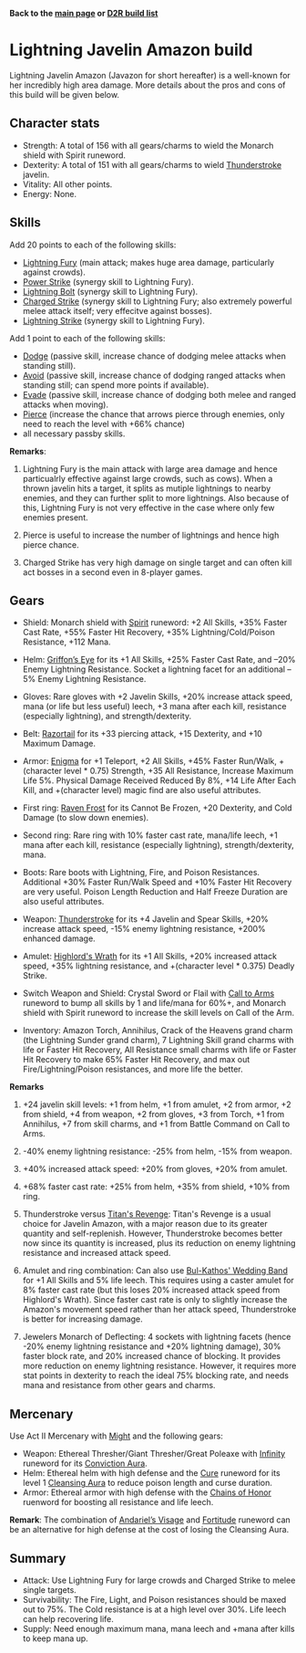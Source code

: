 <link rel="stylesheet" href="../style.css">

**Back to the [main page](../index.html) or [D2R build list](./build-list.html)**

# Lightning Javelin Amazon build

Lightning Javelin Amazon (Javazon for short hereafter) is a well-known for her incredibly high area damage. More details about the pros and cons of this build will be given below.

## Character stats

- Strength: A total of 156 with all gears/charms to wield the Monarch shield with Spirit runeword.
- Dexterity: A total of 151 with all gears/charms to wield [Thunderstroke](https://diablo.fandom.com/wiki/Thunderstroke) javelin.
- Vitality: All other points.
- Energy: None.

## Skills

Add 20 points to each of the following skills:
- [Lightning Fury](https://diablo.fandom.com/wiki/Lightning_Fury) (main attack; makes huge area damage, particularly against crowds).
- [Power Strike](https://diablo.fandom.com/wiki/Power_Strike) (synergy skill to Lightning Fury).
- [Lightning Bolt](https://diablo.fandom.com/wiki/Lightning_Bolt) (synergy skill to Lightning Fury).
- [Charged Strike](https://diablo.fandom.com/wiki/Charged_Strike) (synergy skill to Lightning Fury; also extremely powerful melee attack itself; very effecitve against bosses).
- [Lightning Strike](https://diablo.fandom.com/wiki/Lightning_Strike) (synergy skill to Lightning Fury).

Add 1 point to each of the following skills:
- [Dodge](https://diablo.fandom.com/wiki/Dodge_(Diablo_II)) (passive skill, increase chance of dodging melee attacks when standing still).
- [Avoid](https://diablo.fandom.com/wiki/Avoid) (passive skill, increase chance of dodging ranged attacks when standing still; can spend more points if available).
- [Evade](https://diablo.fandom.com/wiki/Evade) (passive skill, increase chance of dodging both melee and ranged attacks when moving).
- [Pierce](https://diablo.fandom.com/wiki/Pierce) (increase the chance that arrows pierce through enemies, only need to reach the level with +66% chance)
- all necessary passby skills.


**Remarks**: 

1. Lightning Fury is the main attack with large area damage and hence particualrly effective against large crowds, such as cows). When a thrown javelin hits a target, it splits as mutiple lightnings to nearby enemies, and they can further split to more lightnings. Also because of this, Lightning Fury is not very effective in the case where only few enemies present.
  
2. Pierce is useful to increase the number of lightnings and hence high pierce chance.

3. Charged Strike has very high damage on single target and can often kill act bosses in a second even in 8-player games.

 

## Gears

- Shield: Monarch shield with [Spirit](https://diablo.fandom.com/wiki/Spirit_Rune_Word) runeword: +2 All Skills, +35% Faster Cast Rate, +55% Faster Hit Recovery, +35% Lightning/Cold/Poison Resistance, +112 Mana.
 
- Helm: [Griffon’s Eye](https://diablo.fandom.com/wiki/Griffon%27s_Eye) for its +1 All Skills, +25% Faster Cast Rate, and –20% Enemy Lightning Resistance. Socket a lightning facet for an additional –5% Enemy Lightning Resistance. 
 
- Gloves: Rare gloves with +2 Javelin Skills, +20% increase attack speed, mana (or life but less useful) leech, +3 mana after each kill, resistance (especially lightning), and strength/dexterity.  
 
- Belt: [Razortail](https://diablo.fandom.com/wiki/Razortail) for its +33 piercing attack, +15 Dexterity, and +10 Maximum Damage.
 
- Armor: [Enigma](https://diablo.fandom.com/wiki/Enigma_Rune_Word) for +1 Teleport, +2 All Skills, +45% Faster Run/Walk, +(character level * 0.75) Strength, +35 All Resistance, Increase Maximum Life 5%. Physical Damage Received Reduced By 8%, +14 Life After Each Kill, and +(character level) magic find are also useful attributes.

- First ring: [Raven Frost](https://diablo.fandom.com/wiki/Raven_Frost) for its Cannot Be Frozen, +20 Dexterity, and Cold Damage (to slow down enemies).
  
- Second ring: Rare ring with 10% faster cast rate, mana/life leech, +1 mana after each kill, resistance (especially lightning), strength/dexterity, mana.
 
- Boots: Rare boots with Lightning, Fire, and Poison Resistances. Additional +30% Faster Run/Walk Speed and +10% Faster Hit Recovery are very useful. Poison Length Reduction and Half Freeze Duration are also useful attributes. 
 
- Weapon: [Thunderstroke](https://diablo.fandom.com/wiki/Thunderstroke) for its +4 Javelin and Spear Skills, +20% increase attack speed, -15% enemy lightning resistance, +200% enhanced damage.
 
- Amulet: [Highlord's Wrath](https://diablo.fandom.com/wiki/Highlord's_Wrath) for its +1 All Skills, +20% increased attack speed, +35% lightning resistance, and +(character level * 0.375) Deadly Strike.
 
- Switch Weapon and Shield: Crystal Sword or Flail with [Call to Arms](https://diablo.fandom.com/wiki/Call_to_Arms_Rune_Word) runeword to bump all skills by 1 and life/mana for 60%+, and Monarch shield with Spirit runeword to increase the skill levels on Call of the Arm. 
 
- Inventory: Amazon Torch, Annihilus, Crack of the Heavens grand charm (the Lightning Sunder grand charm), 7 Lightning Skill grand charms with life or Faster Hit Recovery, All Resistance small charms with life or Faster Hit Recovery to make 65% Faster Hit Recovery, and max out Fire/Lightning/Poison resistances, and more life the better.

**Remarks**

1. +24 javelin skill levels: +1 from helm, +1 from amulet, +2 from armor, +2 from shield, +4 from weapon, +2 from gloves, +3 from Torch, +1 from Annihilus, +7 from skill charms, and +1 from Battle Command on Call to Arms.
2. -40% enemy lightning resistance: -25% from helm, -15% from weapon.
3. +40% increased attack speed: +20% from gloves, +20% from amulet.
4. +68% faster cast rate: +25% from helm, +35% from shield, +10% from ring.
5. Thunderstroke versus [Titan's Revenge](https://diablo.fandom.com/wiki/Titan%27s_Revenge): Titan's Revenge is a usual choice for Javelin Amazon, with a major reason due to its greater quantity and self-replenish. However, Thunderstroke becomes better now since its quantity is increased, plus its reduction on enemy lightning resistance and increased attack speed.
6. Amulet and ring combination: Can also use [Bul-Kathos' Wedding Band](https://diablo.fandom.com/wiki/Bul-Kathos'_Wedding_Band) for +1 All Skills and 5% life leech. This requires using a caster amulet for 8% faster cast rate (but this loses 20% increased attack speed from Highlord's Wrath). Since faster cast rate is only to slightly increase the Amazon's movement speed rather than her attack speed, Thunderstroke is better for increasing damage.

8. Jewelers Monarch of Deflecting: 4 sockets with lightning facets (hence -20% enemy lightning resistance and +20% lightning damage), 30% faster block rate, and 20% increased chance of blocking. It provides more reduction on enemy lightning resistance. However, it requires more stat points in dexterity to reach the ideal 75% blocking rate, and needs mana and resistance from other gears and charms.

 
## Mercenary

Use Act II Mercenary with [Might](https://diablo.fandom.com/wiki/Might) and the following gears:
- Weapon: Ethereal Thresher/Giant Thresher/Great Poleaxe with [Infinity](https://diablo.fandom.com/wiki/Infinity_Rune_Word) runeword for its [Conviction Aura](https://diablo.fandom.com/wiki/Conviction).
- Helm: Ethereal helm with high defense and the [Cure](https://diablo.fandom.com/wiki/Cure_Rune_Word) runeword for its level 1 [Cleansing Aura](https://diablo.fandom.com/wiki/Cleansing) to reduce poison length and curse duration.
- Armor: Ethereal armor with high defense with the [Chains of Honor](https://diablo.fandom.com/wiki/Chains_of_Honor_Rune_Word) ruenword for boosting all resistance and life leech.

**Remark**: The combination of [Andariel’s Visage](https://diablo.fandom.com/wiki/Andariel%27s_Visage_(Diablo_II)) and [Fortitude](https://diablo.fandom.com/wiki/Fortitude_Rune_Word) runeword can be an alternative for high defense at the cost of losing the Cleansing Aura.
 
## Summary 
- Attack: Use Lightning Fury for large crowds and Charged Strike to melee single targets.
- Survivability: The Fire, Light, and Poison resistances should be maxed out to 75%. The Cold resistance is at a high level over 30%. Life leech can help recovering life.
- Supply: Need enough maximum mana, mana leech and +mana after kills to keep mana up. 
